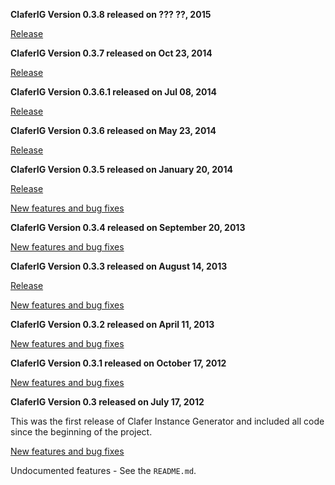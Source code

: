 **ClaferIG Version 0.3.8 released on ??? ??, 2015**

[Release](https://github.com/gsdlab/claferIG/pull/??)

**ClaferIG Version 0.3.7 released on Oct 23, 2014**

[Release](https://github.com/gsdlab/claferIG/pull/22)

**ClaferIG Version 0.3.6.1 released on Jul 08, 2014**

[Release](https://github.com/gsdlab/claferIG/pull/20)

**ClaferIG Version 0.3.6 released on May 23, 2014**

[Release](https://github.com/gsdlab/claferIG/pull/19)

**ClaferIG Version 0.3.5 released on January 20, 2014**

[Release](https://github.com/gsdlab/claferIG/pull/17)

[New features and bug fixes](http://gsd.uwaterloo.ca:8888/questions/scope:all/sort:activity-desc/tags:v0.3.5,claferig/page:1/)

**ClaferIG Version 0.3.4 released on September 20, 2013**

[New features and bug fixes](http://gsd.uwaterloo.ca:8888/questions/scope:all/sort:activity-desc/tags:v0.3.4,claferig/page:1/)

**ClaferIG Version 0.3.3 released on August 14, 2013**

[Release](https://github.com/gsdlab/claferIG/pull/12)

[New features and bug fixes](http://gsd.uwaterloo.ca:8888/questions/scope:all/sort:activity-desc/tags:v0.3.3,claferig/page:1/)

**ClaferIG Version 0.3.2 released on April 11, 2013**

[New features and bug fixes](http://gsd.uwaterloo.ca:8888/questions/scope:all/sort:activity-desc/tags:v0.3.2,claferig/page:1/)

**ClaferIG Version 0.3.1 released on October 17, 2012**

[New features and bug fixes](http://gsd.uwaterloo.ca:8888/questions/scope:all/sort:activity-desc/tags:v0.3.1,claferig/page:1/)

**ClaferIG Version 0.3 released on July 17, 2012**

This was the first release of Clafer Instance Generator and included all code since the beginning of the project.

[New features and bug fixes](http://gsd.uwaterloo.ca:8888/questions/scope:all/sort:activity-desc/tags:v0.3,claferig/page:1/)

Undocumented features - See the `README.md`.





